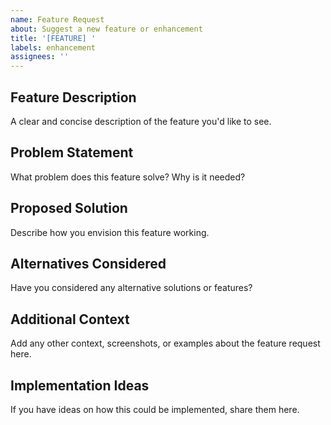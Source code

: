 ```yaml
---
name: Feature Request
about: Suggest a new feature or enhancement
title: '[FEATURE] '
labels: enhancement
assignees: ''
---
```


## Feature Description
A clear and concise description of the feature you'd like to see.

## Problem Statement
What problem does this feature solve? Why is it needed?

## Proposed Solution
Describe how you envision this feature working.

## Alternatives Considered
Have you considered any alternative solutions or features?

## Additional Context
Add any other context, screenshots, or examples about the feature request here.

## Implementation Ideas
If you have ideas on how this could be implemented, share them here.
